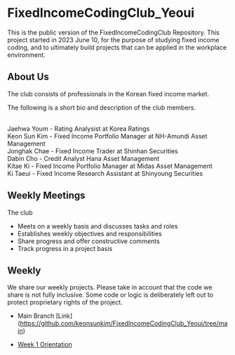 # FixedIncomeCodingClub_Yeoui

This is the public version of the FixedIncomeCodingClub Repository. This project started in 2023 June 10, for the purpose of studying fixed income coding, and to ultimately build projects that can be applied in the workplace environment. 

## About Us

The club consists of professionals in the Korean fixed income market. 

The following is a short bio and description of the club members.

<br>Jaehwa Youm - Rating Analysist at Korea Ratings 
<br>Keon Sun Kim - Fixed Income Portfolio Manager at NH-Amundi Asset Management 
<br>Jonghak Chae - Fixed Income Trader at Shinhan Securities
<br>Dabin Cho - Credit Analyst Hana Asset Management 
<br>Kitae Ki - Fixed Income Portfolio Manager at Midas Asset Management
<br>Ki Taeui - Fixed Income Research Assistant at Shinyoung Securities


## Weekly Meetings

The club 
* Meets on a weekly basis and discusses tasks and roles
* Establishes weekly objectives and responsibilities
* Share progress and offer constructive comments
* Track progress in a project basis


## Weekly

We share our weekly projects. Please take in account that the code we share is not fully inclusive. 
Some code or logic is deliberately left out to protect proprietary rights of the project.

* Main Branch [Link] (https://github.com/keonsunkim/FixedIncomeCodingClub_Yeoui/tree/main)

 * [Week 1 Orientation](https://www.notion.so/IRS_Week1-c389529dbb5a4c988624f815f0d949be)
 

